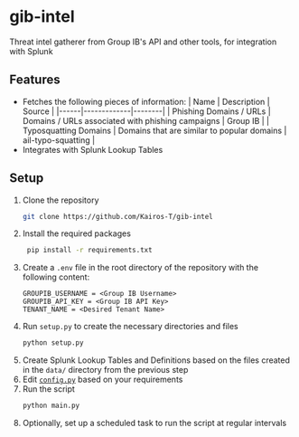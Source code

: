 # gib-intel

Threat intel gatherer from Group IB's API and other tools, for integration with Splunk

## Features

- Fetches the following pieces of information:
  | Name | Description | Source |
  |------|-------------|--------|
  | Phishing Domains / URLs | Domains / URLs associated with phishing campaigns | Group IB |
  | Typosquatting Domains | Domains that are similar to popular domains | ail-typo-squatting |
- Integrates with Splunk Lookup Tables

## Setup

1. Clone the repository
   ```bash
   git clone https://github.com/Kairos-T/gib-intel
   ```
2. Install the required packages
   ```bash
    pip install -r requirements.txt
   ```
3. Create a `.env` file in the root directory of the repository with the following content:
   ```env
   GROUPIB_USERNAME = <Group IB Username>
   GROUPIB_API_KEY = <Group IB API Key>
   TENANT_NAME = <Desired Tenant Name>
   ```
4. Run `setup.py` to create the necessary directories and files
   ```bash
   python setup.py
   ```
5. Create Splunk Lookup Tables and Definitions based on the files created in the `data/` directory from the previous step
6. Edit [`config.py`](/helpers/config.py) based on your requirements
7. Run the script
   ```bash
   python main.py
   ```
8. Optionally, set up a scheduled task to run the script at regular intervals
